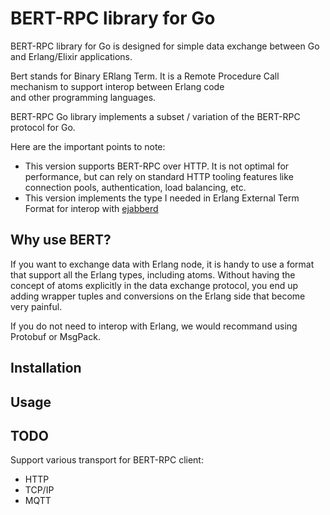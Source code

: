 # BERT-RPC library for Go

BERT-RPC library for Go is designed for simple data exchange between Go and Erlang/Elixir applications.

Bert stands for Binary ERlang Term. It is a Remote Procedure Call mechanism to support interop between Erlang code\
and other programming languages.

BERT-RPC Go library implements a subset / variation of the BERT-RPC protocol for Go.

Here are the important points to note:
- This version supports BERT-RPC over HTTP. It is not optimal for performance, but can rely on standard HTTP tooling
  features like connection pools, authentication, load balancing, etc.
- This version implements the type I needed in Erlang External Term Format for interop with
  [ejabberd](https://github.com/processone/ejabberd/)
  
## Why use BERT?

If you want to exchange data with Erlang node, it is handy to use a format that support all the Erlang types, including
atoms. Without having the concept of atoms explicitly in the data exchange protocol, you end up adding wrapper tuples
and conversions on the Erlang side that become very painful.

If you do not need to interop with Erlang, we would recommand using Protobuf or MsgPack.

## Installation

## Usage

## TODO

Support various transport for BERT-RPC client:
- HTTP
- TCP/IP
- MQTT
